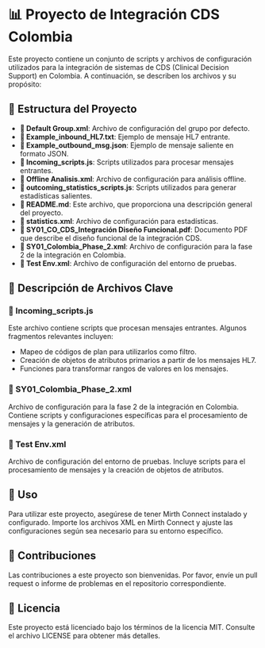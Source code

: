 # 📊 Proyecto de Integración CDS Colombia

Este proyecto contiene un conjunto de scripts y archivos de configuración utilizados para la integración de sistemas de CDS (Clinical Decision Support) en Colombia. A continuación, se describen los archivos y su propósito:

## 📁 Estructura del Proyecto

- **📄 Default Group.xml**: Archivo de configuración del grupo por defecto.
- **📄 Example_inbound_HL7.txt**: Ejemplo de mensaje HL7 entrante.
- **📄 Example_outbound_msg.json**: Ejemplo de mensaje saliente en formato JSON.
- **📜 Incoming_scripts.js**: Scripts utilizados para procesar mensajes entrantes.
- **📄 Offline Analisis.xml**: Archivo de configuración para análisis offline.
- **📜 outcoming_statistics_scripts.js**: Scripts utilizados para generar estadísticas salientes.
- **📄 README.md**: Este archivo, que proporciona una descripción general del proyecto.
- **📄 statistics.xml**: Archivo de configuración para estadísticas.
- **📄 SY01_CO_CDS_Integración Diseño Funcional.pdf**: Documento PDF que describe el diseño funcional de la integración CDS.
- **📄 SY01_Colombia_Phase_2.xml**: Archivo de configuración para la fase 2 de la integración en Colombia.
- **📄 Test Env.xml**: Archivo de configuración del entorno de pruebas.

## 📌 Descripción de Archivos Clave

### 📜 Incoming_scripts.js

Este archivo contiene scripts que procesan mensajes entrantes. Algunos fragmentos relevantes incluyen:

- Mapeo de códigos de plan para utilizarlos como filtro.
- Creación de objetos de atributos primarios a partir de los mensajes HL7.
- Funciones para transformar rangos de valores en los mensajes.

### 📄 SY01_Colombia_Phase_2.xml

Archivo de configuración para la fase 2 de la integración en Colombia. Contiene scripts y configuraciones específicas para el procesamiento de mensajes y la generación de atributos.

### 📄 Test Env.xml

Archivo de configuración del entorno de pruebas. Incluye scripts para el procesamiento de mensajes y la creación de objetos de atributos.

## 🚀 Uso

Para utilizar este proyecto, asegúrese de tener Mirth Connect instalado y configurado. Importe los archivos XML en Mirth Connect y ajuste las configuraciones según sea necesario para su entorno específico.

## 🤝 Contribuciones

Las contribuciones a este proyecto son bienvenidas. Por favor, envíe un pull request o informe de problemas en el repositorio correspondiente.

## 📜 Licencia

Este proyecto está licenciado bajo los términos de la licencia MIT. Consulte el archivo LICENSE para obtener más detalles.